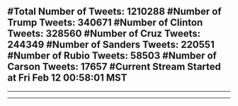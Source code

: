#Total Number of Tweets: 1210288 
#Number of Trump Tweets: 340671
#Number of Clinton Tweets: 328560
#Number of Cruz Tweets: 244349
#Number of Sanders Tweets: 220551
#Number of Rubio Tweets: 58503
#Number of Carson Tweets: 17657
#Current Stream Started at Fri Feb 12 00:58:01 MST
---
---
---
